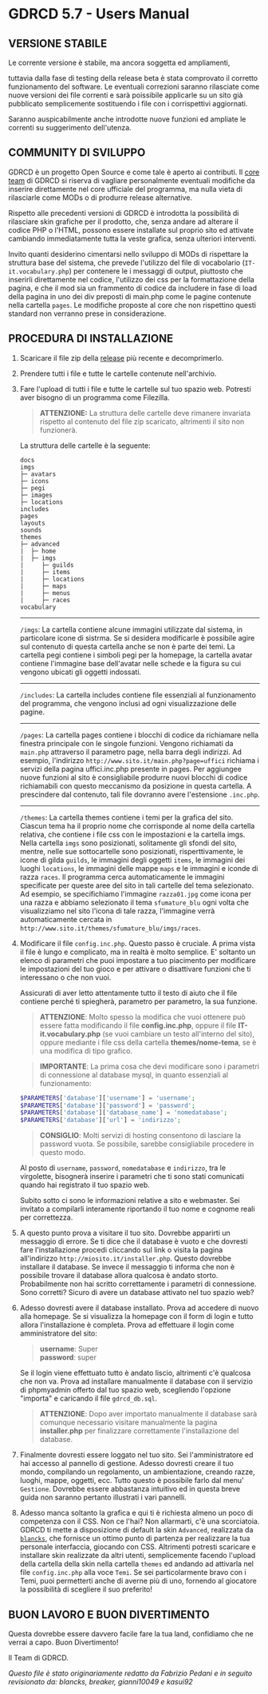 # GDRCD 5.7 - Users Manual

## VERSIONE STABILE

Le corrente versione è stabile, ma ancora soggetta ed ampliamenti,

tuttavia dalla fase di testing della release beta è stata
comprovato il corretto funzionamento del software.
Le eventuali correzioni saranno rilasciate come nuove versioni
dei file correnti e sarà poissibile applicarle su un sito già pubblicato
semplicemente sostituendo i file con i corrispettivi aggiornati.

Saranno auspicabilmente anche introdotte nuove funzioni ed
ampliate le correnti su suggerimento dell'utenza.


## COMMUNITY DI SVILUPPO

GDRCD è un progetto Open Source e come tale è aperto ai contributi.
Il [core team](https://github.com/orgs/GDRCD/people) di GDRCD si riserva di vagliare personalmente eventuali
modifiche da inserire direttamente nel core ufficiale del programma,
ma nulla vieta di rilasciarle come MODs o di produrre release alternative.

Rispetto alle precedenti versioni di GDRCD è introdotta la
possibilità di rilasciare skin grafiche per il prodotto, che,
senza andare ad alterare il codice PHP o l'HTML, possono essere
installate sul proprio sito ed attivate cambiando immediatamente
tutta la veste grafica, senza ulteriori interventi.

Invito quanti desiderino cimentarsi nello sviluppo di MODs di
rispettare la struttura base del sistema, che prevede l'utilizzo
del file di vocabolario (`IT-it.vocabulary.php`) per contenere le
i messaggi di output, piuttosto che inserirli direttamente nel codice,
l'utilizzo dei css per la formattazione della pagina, e che il mod sia
un frammento di codice da includere in fase di load della pagina
in uno dei div preposti di main.php come le pagine contenute nella
cartella `pages`. Le modifiche proposte al core che non rispettino
questi standard non verranno prese in considerazione.



## PROCEDURA DI INSTALLAZIONE

1. Scaricare il file zip della [release](https://github.com/GDRCD/GDRCD/releases) più recente e decomprimerlo.

2. Prendere tutti i file e tutte le cartelle contenute nell'archivio.

3. Fare l'upload di tutti i file e tutte le cartelle sul tuo spazio
    web. Potresti aver bisogno di un programma come Filezilla.

    > **ATTENZIONE:** La struttura delle cartelle deve rimanere invariata rispetto al contenuto del file zip scaricato, altrimenti il sito non funzionerà.

    La struttura delle cartelle è la seguente:
    ```
    docs
    imgs
    ├─ avatars
    ├─ icons
    ├─ pegi
    ├─ images
    ├─ locations
    includes
    pages
    layouts
    sounds
    themes
    ├─ advanced
    |  ├─ home
    |  ├─ imgs
    |     ├─ guilds
    |     ├─ items
    |     ├─ locations
    |     ├─ maps
    |     ├─ menus
    |     ├─ races
    vocabulary
    ```

    ---

    `/imgs`: La cartella contiene alcune immagini utilizzate dal sistema, in
    particolare icone di sistrma. Se si desidera modificarle è possibile
    agire sul contenuto di questa cartella anche se non è parte dei temi.
    La cartella pegi contiene i simboli pegi per la homepage, la cartella
    avatar contiene l'immagine base dell'avatar nelle schede e la figura
    su cui vengono ubicati gli oggetti indossati.

    ---

    `/includes`: La cartella includes contiene file essenziali al funzionamento
    del programma, che vengono inclusi ad ogni visualizzazione delle pagine.

    ---

    `/pages`: La cartella pages contiene i blocchi di codice da richiamare
    nella finestra principale con le singole funzioni. Vengono richiamati
    da `main.php` attraverso il parametro page, nella barra degli indirizzi.
    Ad esempio, l'indirizzo `http://www.sito.it/main.php?page=uffici`
    richiama i servizi della pagina uffici.inc.php presente in pages.
    Per aggiungee nuove funzioni al sito è consigliabile produrre nuovi
    blocchi di codice richiamabili con questo meccanismo da posizione in
    questa cartella. A prescindere dal contenuto, tali file dovranno avere
    l'estensione `.inc.php`.

    ---

    `/themes`: La cartella themes contiene i temi per la grafica del sito.
    Ciascun tema ha il proprio nome che corrisponde al nome della cartella
    relativa, che contiene i file css con le impostazioni e la cartella imgs.
    Nella cartella `imgs` sono posizionati, solitamente gli sfondi del sito,
    mentre, nelle sue sottocartelle sono posizionati, risperttivamente, le
    icone di gilda `guilds`, le immagini degli oggetti `items`, le immagini
    dei luoghi `locations`, le immagini delle mappe `maps` e le immagini e
    iconde di razza `races`. Il programma cerca automaticamente le immagini
    specificate per queste aree del sito in tali cartelle del tema
    selezionato. Ad esempio, se specifichiamo l'immagine `razza01.jpg` come
    icona per una razza e abbiamo selezionato il tema `sfumature_blu` ogni
    volta che visualizziamo nel sito l'icona di tale razza, l'immagine
    verrà automaticamente cercata in
    `http://www.sito.it/themes/sfumature_blu/imgs/races`.

4. Modificare il file `config.inc.php`. Questo passo è cruciale.
    A prima vista il file è lungo e complicato, ma in realtà è molto
    semplice. E' soltanto un elenco di parametri che puoi impostare a tuo
    piacimento per modificare le impostazioni del tuo gioco e per attivare
    o disattivare funzioni che ti interessano o che non vuoi.

    Assicurati di aver letto attentamente tutto il testo di aiuto che il file
    contiene perché ti spiegherà, parametro per parametro, la sua funzione.

    > **ATTENZIONE**: Molto spesso la modifica che vuoi ottenere può essere
    fatta modificando il file **config.inc.php**, oppure il file **IT-it.vocabulary.php**
    (se vuoi cambiare un testo all'interno del sito), oppure mediante i file css
    della cartella **themes/nome-tema**, se è una modifica di tipo grafico.

    > **IMPORTANTE**: La prima cosa che devi modificare sono i parametri di
    connessione al database mysql, in quanto essenziali al funzionamento:

    ```php
    $PARAMETERS['database']['username'] = 'username';
    $PARAMETERS['database']['password'] = 'password';
    $PARAMETERS['database']['database_name'] = 'nomedatabase';
    $PARAMETERS['database']['url'] = 'indirizzo';
    ```

    > **CONSIGLIO**: Molti servizi di hosting consentono di lasciare la password vuota.
    Se possibile, sarebbe consigliabile procedere in questo modo.

    Al posto di `username`, `password`, `nomedatabase` e `indirizzo`, tra le virgolette,
    bisognerà inserire i parametri che ti sono stati comunicati quando hai registrato
    il tuo spazio web.

    Subito sotto ci sono le informazioni relative a sito e webmaster. Sei invitato
    a compilarli interamente riportando il tuo nome e cognome reali per correttezza.

5. A questo punto prova a visitare il tuo sito. Dovrebbe apparirti un
messaggio di errore. Se ti dice che il database è vuoto e che dovresti fare
l'installazione procedi cliccando sul link o visita la pagina all'indirizzo
`http://miosito.it/installer.php`. Questo dovrebbe installare il database.
Se invece il messaggio ti informa che non è possibile trovare il database
allora qualcosa è andato storto. Probabilmente non hai scritto correttamente
i parametri di connessione. Sono corretti? Sicuro di avere un database
attivato nel tuo spazio web?

6. Adesso dovresti avere il database installato. Prova ad accedere di nuovo
alla homepage. Se si visualizza la homepage con il form di login e tutto
allora l'installazione è completa. Prova ad effettuare il login come
amministratore del sito:

    > **username**: Super \
    **password**: super

    Se il login viene effettuato tutto è andato liscio, altrimenti c'è qualcosa
    che non va. Prova ad installare manualmente il database con il servizio di
    phpmyadmin offerto dal tuo spazio web, scegliendo l'opzione "importa" e caricando
    il file `gdrcd_db.sql`.

    > **ATTENZIONE**: Dopo aver importato manualmente il database sarà comunque
    necessario visitare manualmente la pagina **installer.php** per finalizzare
    correttamente l'installazione del database.

7. Finalmente dovresti essere loggato nel tuo sito. Sei l'amministratore ed
hai accesso al pannello di gestione. Adesso dovresti creare il tuo mondo,
compilando un regolamento, un ambientazione, creando razze, luoghi, mappe,
oggetti, ecc. Tutto questo è possibile farlo dal menu' `Gestione`. Dovrebbe
essere abbastanza intuitivo ed in questa breve guida non saranno pertanto
illustrati i vari pannelli.

8. Adesso manca soltanto la grafica e qui ti è richiesta almeno un poco di
competenza con il CSS. Non ce l'hai? Non allarmarti, c'è una scorciatoia.
GDRCD ti mette a disposizione di default la skin `Advanced`, realizzata da [`blancks`](https://github.com/blancks),
che fornisce un ottimo punto di partenza per realizzare la tua personale interfaccia,
giocando con CSS.
Altrimenti potresti scaricare e installare skin realizzate da altri utenti,
semplicemente facendo l'upload della cartella della skin nella cartella
`themes` ed andando ad attivarla nel file `config.inc.php` alla voce `Temi`.
Se sei particolarmente bravo con i Temi, puoi permetterti anche di averne più di uno,
fornendo al giocatore la possibilità di scegliere il suo preferito!


## BUON LAVORO E BUON DIVERTIMENTO

Questa dovrebbe essere davvero facile fare la tua land, confidiamo che
ne verrai a capo. Buon Divertimento!


Il Team di GDRCD.

*Questo file è stato originariamente redatto da Fabrizio Pedani e in seguito revisionato da: blancks, breaker, gianni10049 e kasui92*
